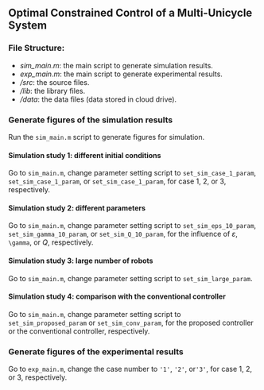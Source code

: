 ## Optimal Constrained Control of a Multi-Unicycle System

### File Structure:

- *sim_main.m*: the main script to generate simulation results.
- *exp_main.m*: the main script to generate experimental results.
- */src*: the source files.
- */lib*: the library files. 
- */data*: the data files (data stored in cloud drive).

### Generate figures of the simulation results

Run the `sim_main.m` script to generate figures for simulation.

#### Simulation study 1: different initial conditions

Go to `sim_main.m`, change parameter setting script to `set_sim_case_1_param`, `set_sim_case_1_param`, or `set_sim_case_1_param`, for case 1, 2, or 3, respectively.

#### Simulation study 2: different parameters

Go to `sim_main.m`, change parameter setting script to `set_sim_eps_10_param`, `set_sim_gamma_10_param`, or `set_sim_Q_10_param`, for the influence of $\varepsilon$, `\gamma`, or $Q$, respectively.

#### Simulation study 3: large number of robots

Go to `sim_main.m`, change parameter setting script to `set_sim_large_param`.

#### Simulation study 4: comparison with the conventional controller

Go to `sim_main.m`, change parameter setting script to `set_sim_proposed_param` or `set_sim_conv_param`, for the proposed controller or the conventional controller, respectively.

### Generate figures of the experimental results

Go to `exp_main.m`, change the case number to `'1'`, `'2'`, or`'3'`, for case 1, 2, or 3, respectively.






 

